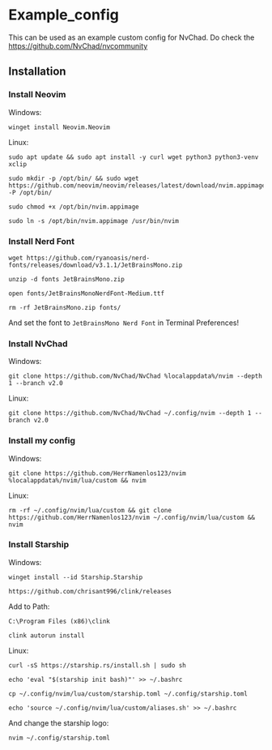 # Example_config

This can be used as an example custom config for NvChad. Do check the https://github.com/NvChad/nvcommunity

## Installation

### Install Neovim

Windows:
```
winget install Neovim.Neovim
```

Linux:
```
sudo apt update && sudo apt install -y curl wget python3 python3-venv xclip
```
```
sudo mkdir -p /opt/bin/ && sudo wget https://github.com/neovim/neovim/releases/latest/download/nvim.appimage -P /opt/bin/
```
```
sudo chmod +x /opt/bin/nvim.appimage
```
```
sudo ln -s /opt/bin/nvim.appimage /usr/bin/nvim
```

### Install Nerd Font

```
wget https://github.com/ryanoasis/nerd-fonts/releases/download/v3.1.1/JetBrainsMono.zip
```
```
unzip -d fonts JetBrainsMono.zip
```
```
open fonts/JetBrainsMonoNerdFont-Medium.ttf
```
```
rm -rf JetBrainsMono.zip fonts/
```

And set the font to `JetBrainsMono Nerd Font` in Terminal Preferences!

### Install NvChad

Windows:   
```
git clone https://github.com/NvChad/NvChad %localappdata%/nvim --depth 1 --branch v2.0
```
Linux:   
```
git clone https://github.com/NvChad/NvChad ~/.config/nvim --depth 1 --branch v2.0
```

### Install my config

Windows:   
```
git clone https://github.com/HerrNamenlos123/nvim %localappdata%/nvim/lua/custom && nvim
```
Linux:  
```
rm -rf ~/.config/nvim/lua/custom && git clone https://github.com/HerrNamenlos123/nvim ~/.config/nvim/lua/custom && nvim
```

### Install Starship

Windows:
```
winget install --id Starship.Starship
```
```
https://github.com/chrisant996/clink/releases
```
Add to Path:
```
C:\Program Files (x86)\clink
```
```
clink autorun install
```

Linux:
```
curl -sS https://starship.rs/install.sh | sudo sh
```
```
echo 'eval "$(starship init bash)"' >> ~/.bashrc
```
```
cp ~/.config/nvim/lua/custom/starship.toml ~/.config/starship.toml
```
```
echo 'source ~/.config/nvim/lua/custom/aliases.sh' >> ~/.bashrc
```

And change the starship logo:
```
nvim ~/.config/starship.toml
```
